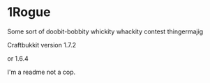 1Rogue
======

Some sort of doobit-bobbity whickity whackity contest thingermajig

Craftbukkit version 1.7.2

or 1.6.4

I'm a readme not a cop.
